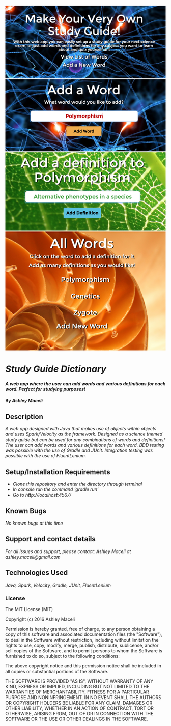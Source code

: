 ![Home Page](study_guide_1.png)
![Word Entry](study_guide_2.png)
![Definition Entry](study_guide_3.png)
![All Words](study_guide_4.png)

# _Study Guide Dictionary_

#### _A web app where the user can add words and various definitions for each word. Perfect for studying purposes!_

#### By _**Ashley Maceli**_

## Description

_A web app designed with Java that makes use of objects within objects and uses Spark/Velocity as the framework. Designed as a science themed study guide but can be used for any combinations of words and definitions! The user can add words and various definitions for each word. BDD testing was possible with the use of Gradle and JUnit. Integration testing was possible with the use of FluentLenium._

## Setup/Installation Requirements

* _Clone this repository and enter the directory through terminal_
* _In console run the command 'gradle run'_
* _Go to http://localhost:4567/_

## Known Bugs

_No known bugs at this time_

## Support and contact details

_For all issues and support, please contact:
Ashley Maceli at ashley.maceli@gmail.com_

## Technologies Used

_Java, Spark, Velocity, Gradle, JUnit, FluentLenium_

### License

The MIT License (MIT)

Copyright (c) 2016 Ashley Maceli

Permission is hereby granted, free of charge, to any person obtaining a copy
of this software and associated documentation files (the "Software"), to deal
in the Software without restriction, including without limitation the rights
to use, copy, modify, merge, publish, distribute, sublicense, and/or sell
copies of the Software, and to permit persons to whom the Software is
furnished to do so, subject to the following conditions:

The above copyright notice and this permission notice shall be included in all
copies or substantial portions of the Software.

THE SOFTWARE IS PROVIDED "AS IS", WITHOUT WARRANTY OF ANY KIND, EXPRESS OR
IMPLIED, INCLUDING BUT NOT LIMITED TO THE WARRANTIES OF MERCHANTABILITY,
FITNESS FOR A PARTICULAR PURPOSE AND NONINFRINGEMENT. IN NO EVENT SHALL THE
AUTHORS OR COPYRIGHT HOLDERS BE LIABLE FOR ANY CLAIM, DAMAGES OR OTHER
LIABILITY, WHETHER IN AN ACTION OF CONTRACT, TORT OR OTHERWISE, ARISING FROM,
OUT OF OR IN CONNECTION WITH THE SOFTWARE OR THE USE OR OTHER DEALINGS IN THE
SOFTWARE.
